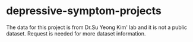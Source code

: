 # depressive-symptom-projects

The data for this project is from Dr.Su Yeong Kim' lab and it is not a public dataset. 
Request is needed for more dataset information.
